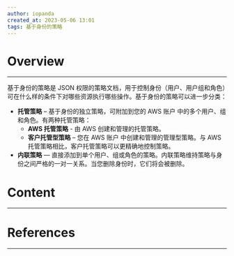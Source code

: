 ```yaml
---
author: iopanda
created_at: 2023-05-06 13:01
tags: 基于身份的策略
---
```


# Overview
---
基于身份的策略是 JSON 权限的策略文档，用于控制身份（用户、用户组和角色）可在什么样的条件下对哪些资源执行哪些操作。基于身份的策略可以进一步分类：
-   **托管策略** – 基于身份的独立策略，可附加到您的 AWS 账户 中的多个用户、组和角色。有两种托管策略：
	- **AWS 托管策略** - 由 AWS 创建和管理的托管策略。
	- **客户托管型策略** – 您在 AWS 账户 中创建和管理的管理型策略。与 AWS 托管策略相比，客户托管策略可以更精确地控制策略。
-   **内联策略** — 直接添加到单个用户、组或角色的策略。内联策略维持策略与身份之间严格的一对一关系。当您删除身份时，它们将会被删除。


# Content
---



# References
---


